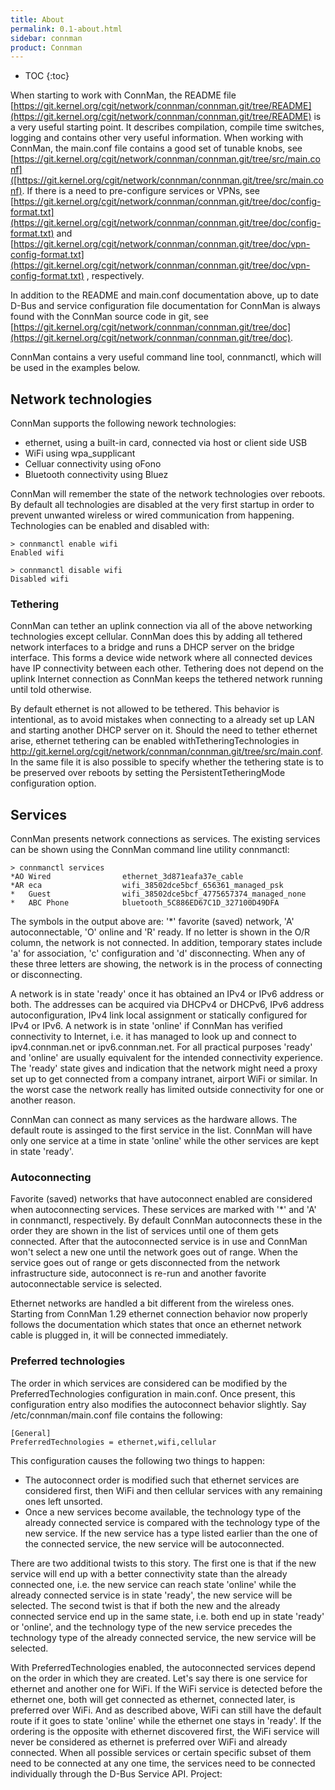 ```yaml
---
title: About
permalink: 0.1-about.html
sidebar: connman
product: Connman
---
```


* TOC
{:toc}

When starting to work with ConnMan, the README file [https://git.kernel.org/cgit/network/connman/connman.git/tree/README](https://git.kernel.org/cgit/network/connman/connman.git/tree/README) is a very useful starting point. It describes compilation, compile time switches, logging and contains other very useful information. When working with ConnMan, the main.conf file contains a good set of tunable knobs, see [https://git.kernel.org/cgit/network/connman/connman.git/tree/src/main.conf]([https://git.kernel.org/cgit/network/connman/connman.git/tree/src/main.conf). If there is a need to pre-configure services or VPNs, see [https://git.kernel.org/cgit/network/connman/connman.git/tree/doc/config-format.txt](https://git.kernel.org/cgit/network/connman/connman.git/tree/doc/config-format.txt) and [https://git.kernel.org/cgit/network/connman/connman.git/tree/doc/vpn-config-format.txt](https://git.kernel.org/cgit/network/connman/connman.git/tree/doc/vpn-config-format.txt) , respectively.

In addition to the README and main.conf documentation above, up to date D-Bus and service configuration file documentation for ConnMan is always found with the ConnMan source code in git, see [https://git.kernel.org/cgit/network/connman/connman.git/tree/doc](https://git.kernel.org/cgit/network/connman/connman.git/tree/doc).

ConnMan contains a very useful command line tool, connmanctl, which will be used in the examples below.
## Network technologies

ConnMan supports the following nework technologies:

  * ethernet, using a built-in card, connected via host or client side USB
  * WiFi using wpa_supplicant
  * Celluar connectivity using oFono
  * Bluetooth connectivity using Bluez

ConnMan will remember the state of the network technologies over reboots. By default all technologies are disabled at the very first startup in order to prevent unwanted wireless or wired communication from happening. Technologies can be enabled and disabled with:

```
> connmanctl enable wifi
Enabled wifi

> connmanctl disable wifi
Disabled wifi
```

### Tethering

ConnMan can tether an uplink connection via all of the above networking technologies except cellular. ConnMan does this by adding all tethered network interfaces to a bridge and runs a DHCP server on the bridge interface. This forms a device wide network where all connected devices have IP connectivity between each other. Tethering does not depend on the uplink Internet connection as ConnMan keeps the tethered network running until told otherwise.

By default ethernet is not allowed to be tethered. This behavior is intentional, as to avoid mistakes when connecting to a already set up LAN and starting another DHCP server on it. Should the need to tether ethernet arise, ethernet tethering can be enabled withTetheringTechnologies in http://git.kernel.org/cgit/network/connman/connman.git/tree/src/main.conf. In the same file it is also possible to specify whether the tethering state is to be preserved over reboots by setting the PersistentTetheringMode configuration option. 

## Services

ConnMan presents network connections as services. The existing services can be shown using the ConnMan command line utility connmanctl:

```
> connmanctl services
*AO Wired                ethernet_3d871eafa37e_cable
*AR eca                  wifi_38502dce5bcf_656361_managed_psk
*   Guest                wifi_38502dce5bcf_4775657374_managed_none
*   ABC Phone            bluetooth_5C886ED67C1D_327100D49DFA
```

The symbols in the output above are: '*' favorite (saved) network, 'A' autoconnectable, 'O' online and 'R' ready. If no letter is shown in the O/R column, the network is not connected. In addition, temporary states include 'a' for association, 'c' configuration and 'd' disconnecting. When any of these three letters are showing, the network is in the process of connecting or disconnecting.

A network is in state 'ready' once it has obtained an IPv4 or IPv6 address or both. The addresses can be acquired via DHCPv4 or DHCPv6, IPv6 address autoconfiguration, IPv4 link local assignment or statically configured for IPv4 or IPv6. A network is in state 'online' if ConnMan has verified connectivity to Internet, i.e. it has managed to look up and connect to ipv4.connman.net or ipv6.connman.net. For all practical purposes 'ready' and 'online' are usually equivalent for the intended connectivity experience. The 'ready' state gives and indication that the network might need a proxy set up to get connected from a company intranet, airport WiFi or similar. In the worst case the network really has limited outside connectivity for one or another reason.

ConnMan can connect as many services as the hardware allows. The default route is assinged to the first service in the list. ConnMan will have only one service at a time in state 'online' while the other services are kept in state 'ready'.

### Autoconnecting

Favorite (saved) networks that have autoconnect enabled are considered when autoconnecting services. These services are marked with '*' and 'A' in connmanctl, respectively. By default ConnMan autoconnects these in the order they are shown in the list of services until one of them gets connected. After that the autoconnected service is in use and ConnMan won't select a new one until the network goes out of range. When the service goes out of range or gets disconnected from the network infrastructure side, autoconnect is re-run and another favorite autoconnectable service is selected.

Ethernet networks are handled a bit different from the wireless ones. Starting from ConnMan 1.29 ethernet connection behavior now properly follows the documentation which states that once an ethernet network cable is plugged in, it will be connected immediately.

### Preferred technologies

The order in which services are considered can be modified by the PreferredTechnologies configuration in main.conf. Once present, this configuration entry also modifies the autoconnect behavior slightly. Say /etc/connman/main.conf file contains the following:

```
[General]
PreferredTechnologies = ethernet,wifi,cellular
```

This configuration causes the following two things to happen:

 * The autoconnect order is modified such that ethernet services are considered first, then WiFi and then cellular services with any remaining ones left unsorted.
 * Once a new services become available, the technology type of the already connected service is compared with the technology type of the new service. If the new service has a type listed earlier than the one of the connected service, the new service will be autoconnected.

There are two additional twists to this story. The first one is that if the new service will end up with a better connectivity state than the already connected one, i.e. the new service can reach state 'online' while the already connected service is in state 'ready', the new service will be selected. The second twist is that if both the new and the already connected service end up in the same state, i.e. both end up in state 'ready' or 'online', and the technology type of the new service precedes the technology type of the already connected service, the new service will be selected.

With PreferredTechnologies enabled, the autoconnected services depend on the order in which they are created. Let's say there is one service for ethernet and another one for WiFi. If the WiFi service is detected before the ethernet one, both will get connected as ethernet, connected later, is preferred over WiFi. And as described above, WiFi can still have the default route if it goes to state 'online' while the ethernet one stays in 'ready'. If the ordering is the opposite with ethernet discovered first, the WiFi service will never be considered as ethernet is preferred over WiFi and already connected. When all possible services or certain specific subset of them need to be connected at any one time, the services need to be connected individually through the D-Bus Service API.
Project: 